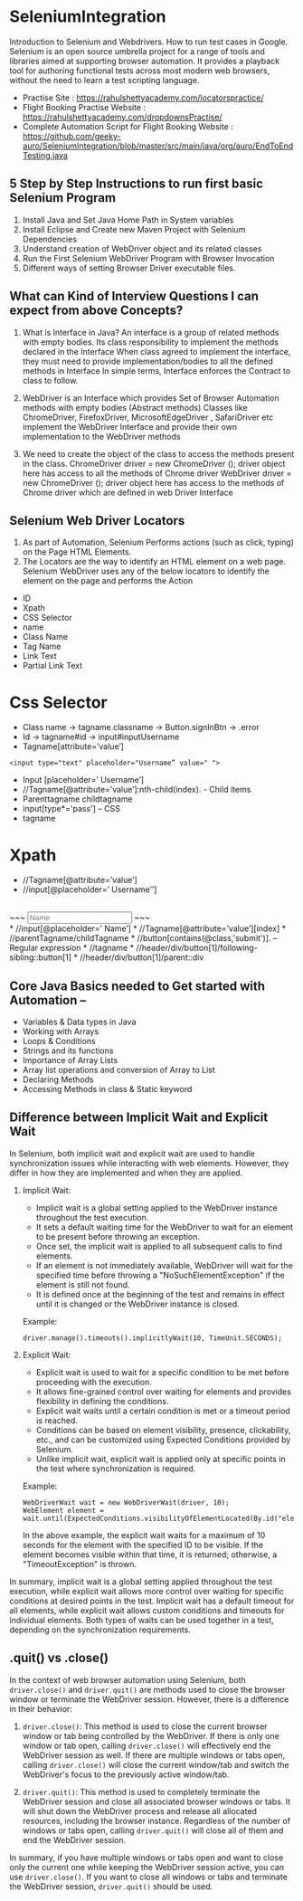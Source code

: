 # SeleniumIntegration
Introduction to Selenium and Webdrivers. How to run test cases in Google.
Selenium is an open source umbrella project for a range of tools and libraries aimed at supporting browser automation. It provides a playback tool for authoring functional tests across most modern web browsers, without the need to learn a test scripting language.
<br>
* Practise Site : https://rahulshettyacademy.com/locatorspractice/ <br>
* Flight Booking Practise Website : https://rahulshettyacademy.com/dropdownsPractise/ <br>
* Complete Automation Script for Flight Booking Website : https://github.com/geeky-auro/SeleniumIntegration/blob/master/src/main/java/org/auro/EndToEndTesting.java <br>

## 5 Step by Step Instructions to run first basic Selenium Program
1. Install Java and Set Java Home Path in System variables
2. Install Eclipse and Create new Maven Project with Selenium
   Dependencies
3. Understand creation of WebDriver object and its related classes
4. Run the First Selenium WebDriver Program with Browser
   Invocation
5. Different ways of setting Browser Driver executable files.

## What can Kind of Interview Questions I can expect from above Concepts?
1. What is Interface in Java?
   An interface is a group of related methods with empty bodies.
   Its class responsibility to implement the methods declared in the
   Interface
   When class agreed to implement the interface, they must need to
   provide implementation/bodies to all the defined methods in Interface
   In simple terms, Interface enforces the Contract to class to follow.

2. WebDriver is an Interface which provides Set of Browser
   Automation methods with empty bodies (Abstract methods)
   Classes like ChromeDriver, FirefoxDriver, MicrosoftEdgeDriver ,
   SafariDriver etc implement the WebDriver Interface
   and provide their own implementation to the WebDriver methods
3. We need to create the object of the class to access the methods
   present in the class.
   ChromeDriver driver = new ChromeDriver ();
   driver object here has access to all the methods of Chrome driver
   WebDriver driver = new ChromeDriver ();
   driver object here has access to the methods of Chrome driver which are
   defined in web Driver Interface

## Selenium Web Driver Locators
1. As part of Automation, Selenium Performs actions (such as click, typing) on the
Page HTML Elements.
2. The Locators are the way to identify an HTML element on a web page.
Selenium WebDriver uses any of the below locators to identify the element on
the page and performs the Action

* ID
* Xpath
* CSS Selector
* name
* Class Name
* Tag Name
* Link Text
* Partial Link Text


# Css Selector
* Class name -> tagname.classname -> Button.signInBtn -> .error
* Id -> tagname#id -> input#inputUsername
* Tagname[attribute=’value’]
~~~ 
<input type="text" placeholder="Username” value=" "> 
~~~
* Input [placeholder=’ Username’]
* //Tagname[@attribute=’value’]:nth-child(index). - Child items
* Parenttagname childtagname
* input[type*='pass'] – CSS
* tagname
# Xpath 
* //Tagname[@attribute=’value’]
* //input[@placeholder=’ Username’’]
<br>
~~~
<input type="text" placeholder="Name"> 
~~~
<br>
* //input[@placeholder=’ Name’]
* //Tagname[@attribute=’value’][index]
* //parentTagname/childTagname
* //button[contains(@class,'submit')]. – Regular expression
* //tagname
* //header/div/button[1]/following-sibling::button[1]
* //header/div/button[1]/parent::div

##  Core Java Basics needed to Get started with Automation –
  * Variables & Data types in Java
  * Working with Arrays
  * Loops & Conditions
  * Strings and its functions
  * Importance of Array Lists
  * Array list operations and conversion of Array to List
  * Declaring Methods
  * Accessing Methods in class & Static keyword


## Difference between Implicit Wait and Explicit Wait
In Selenium, both implicit wait and explicit wait are used to handle synchronization issues while interacting with web elements. However, they differ in how they are implemented and when they are applied.

1. Implicit Wait:
    - Implicit wait is a global setting applied to the WebDriver instance throughout the test execution.
    - It sets a default waiting time for the WebDriver to wait for an element to be present before throwing an exception.
    - Once set, the implicit wait is applied to all subsequent calls to find elements.
    - If an element is not immediately available, WebDriver will wait for the specified time before throwing a "NoSuchElementException" if the element is still not found.
    - It is defined once at the beginning of the test and remains in effect until it is changed or the WebDriver instance is closed.

   Example:
   ```
   driver.manage().timeouts().implicitlyWait(10, TimeUnit.SECONDS);
   ```

2. Explicit Wait:
    - Explicit wait is used to wait for a specific condition to be met before proceeding with the execution.
    - It allows fine-grained control over waiting for elements and provides flexibility in defining the conditions.
    - Explicit wait waits until a certain condition is met or a timeout period is reached.
    - Conditions can be based on element visibility, presence, clickability, etc., and can be customized using Expected Conditions provided by Selenium.
    - Unlike implicit wait, explicit wait is applied only at specific points in the test where synchronization is required.

   Example:
   ```
   WebDriverWait wait = new WebDriverWait(driver, 10);
   WebElement element = wait.until(ExpectedConditions.visibilityOfElementLocated(By.id("elementId")));
   ```

   In the above example, the explicit wait waits for a maximum of 10 seconds for the element with the specified ID to be visible. If the element becomes visible within that time, it is returned; otherwise, a "TimeoutException" is thrown.

In summary, implicit wait is a global setting applied throughout the test execution, while explicit wait allows more control over waiting for specific conditions at desired points in the test. Implicit wait has a default timeout for all elements, while explicit wait allows custom conditions and timeouts for individual elements. Both types of waits can be used together in a test, depending on the synchronization requirements.

## .quit() vs .close()
In the context of web browser automation using Selenium, both `driver.close()` and `driver.quit()` are methods used to close the browser window or terminate the WebDriver session. However, there is a difference in their behavior:

1. `driver.close()`: This method is used to close the current browser window or tab being controlled by the WebDriver. If there is only one window or tab open, calling `driver.close()` will effectively end the WebDriver session as well. If there are multiple windows or tabs open, calling `driver.close()` will close the current window/tab and switch the WebDriver's focus to the previously active window/tab.

2. `driver.quit()`: This method is used to completely terminate the WebDriver session and close all associated browser windows or tabs. It will shut down the WebDriver process and release all allocated resources, including the browser instance. Regardless of the number of windows or tabs open, calling `driver.quit()` will close all of them and end the WebDriver session.

In summary, if you have multiple windows or tabs open and want to close only the current one while keeping the WebDriver session active, you can use `driver.close()`. If you want to close all windows or tabs and terminate the WebDriver session, `driver.quit()` should be used.
